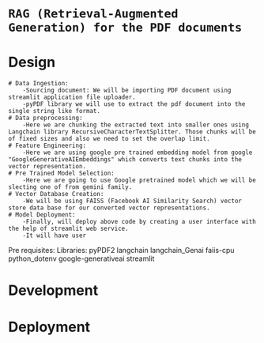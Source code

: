 # ```RAG (Retrieval-Augmented Generation) for the PDF documents```

# Design
    # Data Ingestion:
        -Sourcing document: We will be importing PDF document using streamlit application file uploader.
        -pyPDF library we will use to extract the pdf document into the single string like format.
    # Data preprocessing:
        -Here we are chunking the extracted text into smaller ones using Langchain library RecursiveCharacterTextSplitter. Those chunks will be of fixed sizes and also we need to set the overlap limit.
    # Feature Engineering:
        -Here we are using google pre trained embedding model from google "GoogleGenerativeAIEmbeddings" which converts text chunks into the vector representation. 
    # Pre Trained Model Selection:
        -Here we are going to use Google pretrained model which we will be slecting one of from gemini family. 
    # Vector Database Creation:
        -We will be using FAISS (Facebook AI Similarity Search) vector store data base for our converted vector representations.
    # Model Deployment:
        -Finally, will deploy above code by creating a user interface with the help of streamlit web service.
        -It will have user  

Pre requisites:
    Libraries:
        pyPDF2
        langchain
        langchain_Genai
        faiis-cpu
        python_dotenv
        google-generativeai
        streamlit
# Development
    

# Deployment